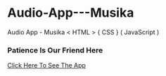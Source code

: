 # Audio-App---Musika
Audio App - Musika &lt; HTML > { CSS } ( JavaScript )

### Patience Is Our Friend Here
[Click Here To See The App](https://shu-vro.github.io/Audio-App---Musika/)
